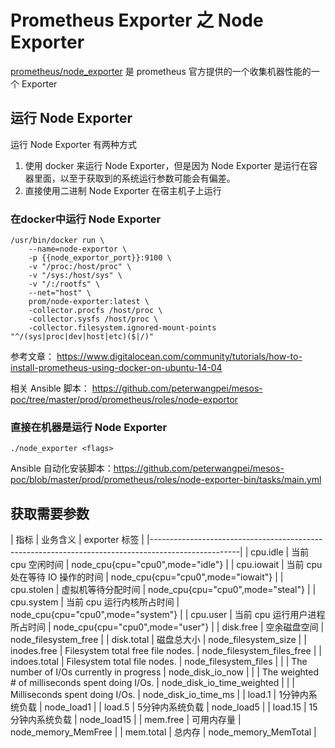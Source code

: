 # Prometheus Exporter 之 Node Exporter

[prometheus/node_exporter](https://github.com/prometheus/node_exporter) 是 prometheus 官方提供的一个收集机器性能的一个 Exporter

## 运行 Node Exporter

运行 Node Exporter 有两种方式

1. 使用 docker 来运行 Node Exporter，但是因为 Node Exporter 是运行在容器里面，以至于获取到的系统运行参数可能会有偏差。
2. 直接使用二进制 Node Exporter 在宿主机子上运行

### 在docker中运行 Node Exporter

```
/usr/bin/docker run \
    --name=node-exportor \
    -p {{node_exportor_port}}:9100 \
    -v "/proc:/host/proc" \
    -v "/sys:/host/sys" \
    -v "/:/rootfs" \
    --net="host" \
    prom/node-exporter:latest \
    -collector.procfs /host/proc \
    -collector.sysfs /host/proc \
    -collector.filesystem.ignored-mount-points "^/(sys|proc|dev|host|etc)($|/)"
```
参考文章： https://www.digitalocean.com/community/tutorials/how-to-install-prometheus-using-docker-on-ubuntu-14-04

相关 Ansible 脚本： https://github.com/peterwangpei/mesos-poc/tree/master/prod/prometheus/roles/node-exportor

### 直接在机器是运行 Node Exporter

```
./node_exporter <flags>
```

 Ansible 自动化安装脚本：https://github.com/peterwangpei/mesos-poc/blob/master/prod/prometheus/roles/node-exporter-bin/tasks/main.yml

## 获取需要参数



| 指标         | 业务含义                                         | exporter 标签                      |
|----------------------------------------------------------------------------------------------------|
| cpu.idle     | 当前 cpu 空闲时间                                | node_cpu{cpu="cpu0",mode="idle"}   |
| cpu.iowait   | 当前 cpu 处在等待 IO 操作的时间                  | node_cpu{cpu="cpu0",mode="iowait"} |
| cpu.stolen   | 虚拟机等待分配时间                               | node_cpu{cpu="cpu0",mode="steal"}  |
| cpu.system   | 当前 cpu 运行内核所占时间                        | node_cpu{cpu="cpu0",mode="system"} |
| cpu.user     | 当前 cpu 运行用户进程所占时间                    | node_cpu{cpu="cpu0",mode="user"}   |
| disk.free    | 空余磁盘空间                                     | node_filesystem_free               |
| disk.total   | 磁盘总大小                                       | node_filesystem_size               |
| inodes.free  | Filesystem total free file nodes.                | node_filesystem_files_free         |
| indoes.total | Filesystem total file nodes.                     | node_filesystem_files              |
|              | The number of I/Os currently in progress         | node_disk_io_now                   |
|              | The weighted # of milliseconds spent doing I/Os. | node_disk_io_time_weighted         |
|              | Milliseconds spent doing I/Os.                   | node_disk_io_time_ms               |
| load.1       | 1分钟内系统负载                                  | node_load1                         |
| load.5       | 5分钟内系统负载                                  | node_load5                         |
| load.15      | 15分钟内系统负载                                 | node_load15                        |
| mem.free     | 可用内存量                                       | node_memory_MemFree                |
| mem.total    | 总内存                                           | node_memory_MemTotal               |
